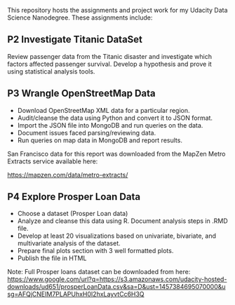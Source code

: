 This repository hosts the assignments and project work for my Udacity Data Science Nanodegree. These assignments include:

## P2 Investigate Titanic DataSet

Review passenger data from the Titanic disaster and investigate which factors affected passenger survival. Develop a hypothesis and prove it using statistical analysis tools.

## P3 Wrangle OpenStreetMap Data

* Download OpenStreetMap XML data for a particular region. 
* Audit/cleanse the data using Python and convert it to JSON format.
* Import the JSON file into MongoDB and run queries on the data. 
* Document issues faced parsing/reviewing data. 
* Run queries on map data in MongoDB and report results.

San Francisco data for this report was downloaded from the MapZen Metro Extracts service available here:

https://mapzen.com/data/metro-extracts/



## P4 Explore Prosper Loan Data

* Choose a dataset (Prosper Loan data)
* Analyze and cleanse this data using R. Document analysis steps in .RMD file.
* Develop at least 20 visualizations based on univariate, bivariate, and multivariate analysis of the dataset.
* Prepare final plots section with 3 well formatted plots.
* Publish the file in HTML

Note: Full Prosper loans dataset can be downloaded from here: https://www.google.com/url?q=https://s3.amazonaws.com/udacity-hosted-downloads/ud651/prosperLoanData.csv&sa=D&ust=1457384695070000&usg=AFQjCNEIM7PLAPUhxH0I2hxLayvtCc6H3Q
